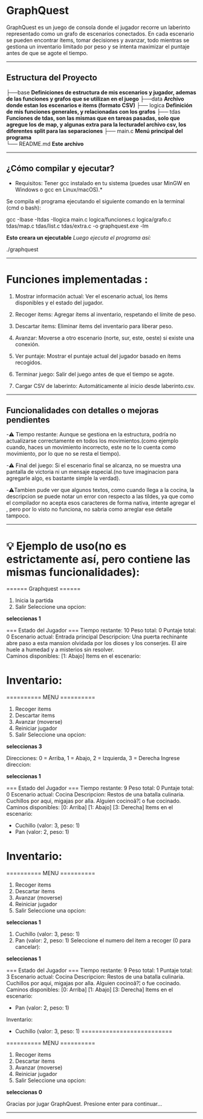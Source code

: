 # GraphQuest

GraphQuest es un juego de consola donde el jugador recorre un laberinto representado como un grafo de escenarios conectados. En cada escenario se pueden encontrar ítems, tomar decisiones y avanzar, todo mientras se gestiona un inventario limitado por peso y se intenta maximizar el puntaje antes de que se agote el tiempo.

---------------------------------------------------------------------------------

## Estructura del Proyecto

├──base **Definiciones de estructura de mis escenarios y jugador, ademas de las funciones y grafos que se utilizan en el juego**
├──data    **Archivo donde estan los escenarios e items (formato CSV)**
├── logica    **Definición de mis funciones generales, y relacionadas con los grafos**
├── tdas  **Funciones de tdas, son las mismas que en tareas pasadas, solo que agregue los de map, y algunas extra para la lecturadel       archivo csv, los diferentes split para las separaciones**
├── main.c     **Menú principal del programa**  
└── README.md  **Este archivo**

---------------------------------------------------------------------------------

## ¿Cómo compilar y ejecutar?
* Requisitos: Tener gcc instalado en tu sistema (puedes usar MinGW en Windows o gcc en Linux/macOS).*

Se compila el programa ejecutando el siguiente comando en la terminal (cmd o bash):

gcc -Ibase -Itdas -Ilogica main.c logica/funciones.c logica/grafo.c tdas/map.c tdas/list.c tdas/extra.c -o graphquest.exe -lm

**Esto creara un ejecutable**
*Luego ejecuta el programa así:*

./graphquest

---------------------------------------------------------------------------------

# Funciones implementadas : 

1) Mostrar información actual: Ver el escenario actual, los ítems disponibles y el estado del jugador.

2) Recoger ítems: Agregar ítems al inventario, respetando el límite de peso.

3) Descartar ítems: Eliminar ítems del inventario para liberar peso.

4) Avanzar: Moverse a otro escenario (norte, sur, este, oeste) si existe una conexión.

5) Ver puntaje: Mostrar el puntaje actual del jugador basado en ítems recogidos.

6) Terminar juego: Salir del juego antes de que el tiempo se agote.

7) Cargar CSV de laberinto: Automáticamente al inicio desde laberinto.csv.

---------------------------------------------------------------------------------

## Funcionalidades con detalles o mejoras pendientes

-⚠️ Tiempo restante: Aunque se gestiona en la estructura, podría no actualizarse correctamente en todos los movimientos.(como ejemplo cuando, haces un movimiento incorrecto, este no te lo cuenta como movimiento, por lo que no se resta el tiempo).

-⚠️ Final del juego: Si el escenario final se alcanza, no se muestra una pantalla de victoria ni un mensaje especial.(no tuve imaginacion para agregarle algo, es bastante simple la verdad).

-⚠️Tambien pude ver que algunos textos, como cuando llega a la cocina, la descripcion se puede notar un error con respecto a las tildes, ya que como el compilador no acepta esos caracteres de forma nativa, intente agregar el <locale>, pero por lo visto no funciona, no sabria como arreglar ese detalle tampoco.

---------------------------------------------------------------------------------

# 💡 Ejemplo de uso(no es estrictamente así, pero contiene las mismas funcionalidades):

====== Graphquest ======
1. Inicia la partida
2. Salir
Seleccione una opcion:

**seleccionas 1**

=== Estado del Jugador ===
Tiempo restante: 10
Peso total: 0
Puntaje total: 0
Escenario actual: Entrada principal
Descripcion: Una puerta rechinante abre paso a esta mansion olvidada por los dioses y los conserjes. El aire huele a humedad y a misterios sin resolver.     
Caminos disponibles: [1: Abajo]
Items en el escenario:

Inventario:
==========================

========== MENU ==========
1. Recoger items
2. Descartar items
3. Avanzar (moverse)
4. Reiniciar jugador
0. Salir
Seleccione una opcion:

**seleccionas 3**

Direcciones:
0 = Arriba, 1 = Abajo, 2 = Izquierda, 3 = Derecha
Ingrese direccion:

**seleccionas 1**

=== Estado del Jugador ===
Tiempo restante: 9
Peso total: 0
Puntaje total: 0
Escenario actual: Cocina
Descripcion: Restos de una batalla culinaria. Cuchillos por aqui, migajas por alla. Alguien cocinoâ?¦ o fue cocinado.
Caminos disponibles: [0: Arriba] [1: Abajo] [3: Derecha]
Items en el escenario:
- Cuchillo (valor: 3, peso: 1)
- Pan (valor: 2, peso: 1)

Inventario:
==========================

========== MENU ==========
1. Recoger items
2. Descartar items
3. Avanzar (moverse)
4. Reiniciar jugador
0. Salir
Seleccione una opcion:

**seleccionas 1**

1. Cuchillo (valor: 3, peso: 1)
2. Pan (valor: 2, peso: 1)
Seleccione el numero del item a recoger (0 para cancelar):

**seleccionas 1**

=== Estado del Jugador ===
Tiempo restante: 9
Peso total: 1
Puntaje total: 3
Escenario actual: Cocina
Descripcion: Restos de una batalla culinaria. Cuchillos por aqui, migajas por alla. Alguien cocinoâ?¦ o fue cocinado.
Caminos disponibles: [0: Arriba] [1: Abajo] [3: Derecha]
Items en el escenario:
- Pan (valor: 2, peso: 1)

Inventario:
- Cuchillo (valor: 3, peso: 1)
==========================

========== MENU ==========
1. Recoger items
2. Descartar items
3. Avanzar (moverse)
4. Reiniciar jugador
0. Salir
Seleccione una opcion:

**seleccionas 0**

Gracias por jugar GraphQuest.
Presione enter para continuar...

---------------------------------------------------------------------------------